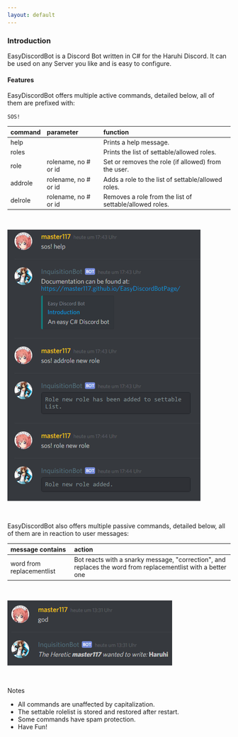 ```yaml
---
layout: default
---
```


### [](#header-3) Introduction

EasyDiscordBot is a Discord Bot written in C# for the Haruhi Discord. It can be used on any Server you like and is easy to configure.

#### [](#header-4)Features

EasyDiscordBot offers multiple active commands, detailed below, all of them are prefixed with: 
```
SOS!
```

| command | parameter            | function                                                 |
|:--------|:---------------------|:---------------------------------------------------------|
| help    |                      | Prints a help message.                                   |
| roles   |                      | Prints the list of settable/allowed roles.               |
| role    | rolename, no # or id | Set or removes the role (if allowed) from the user.      |
| addrole | rolename, no # or id | Adds a role to the list of settable/allowed roles.       |
| delrole | rolename, no # or id | Removes a role from the list of settable/allowed roles.  |

<br>

![Example Correction](https://raw.githubusercontent.com/master117/EasyDiscordBotPage/master/example2.png)

<br>

EasyDiscordBot also offers multiple passive commands, detailed below, all of them are in reaction to user messages:

| message contains          | action                                                                                                       |
|:--------------------------|:-------------------------------------------------------------------------------------------------------------|
| word from replacementlist | Bot reacts with a snarky message, "correction", and replaces the word from replacementlist with a better one |  

<br>

![Example Correction](https://raw.githubusercontent.com/master117/EasyDiscordBotPage/master/example1.png)

<br>

Notes

* All commands are unaffected by capitalization. 
* The settable rolelist is stored and restored after restart.
* Some commands have spam protection.
* Have Fun!
